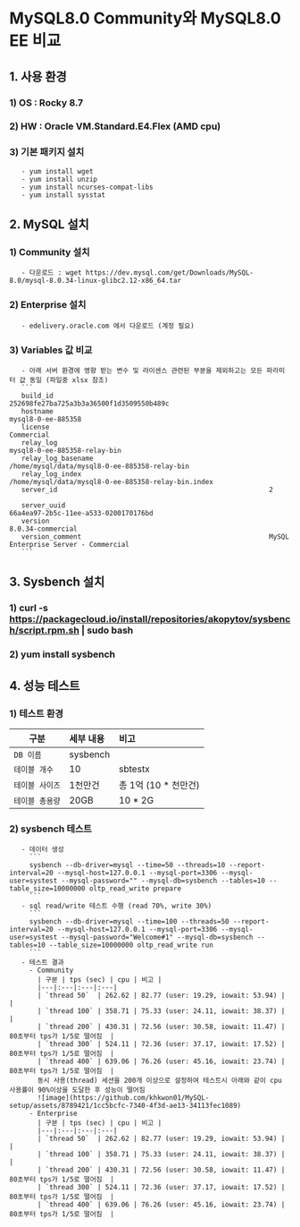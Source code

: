 
# MySQL8.0 Community와 MySQL8.0 EE 비교

## 1. 사용 환경
### 1) OS : Rocky 8.7
### 2) HW : Oracle VM.Standard.E4.Flex (AMD cpu)
### 3) 기본 패키지 설치
       - yum install wget
       - yum install unzip
       - yum install ncurses-compat-libs
       - yum install sysstat

## 2. MySQL 설치
### 1) Community 설치
       - 다운로드 : wget https://dev.mysql.com/get/Downloads/MySQL-8.0/mysql-8.0.34-linux-glibc2.12-x86_64.tar
### 2) Enterprise 설치
       - edelivery.oracle.com 에서 다운로드 (계정 필요)
### 3) Variables 값 비교 
       - 아래 서버 환경에 영향 받는 변수 및 라이센스 관련된 부분을 제외하고는 모든 파라미터 값 동일 (파일중 xlsx 참조)
       ```
       build_id                                                 	 252698fe27ba725a3b3a36500f1d3509550b489c    
       hostname                                                 	 mysql8-0-ee-885358                          
       license                                                  	 Commercial                                  
       relay_log                                                	 mysql8-0-ee-885358-relay-bin        
       relay_log_basename                                       	 /home/mysql/data/mysql8-0-ee-885358-relay-bin         
       relay_log_index                                          	 /home/mysql/data/mysql8-0-ee-885358-relay-bin.index   
       server_id                                                	 2                                                     
       server_uuid                                              	 66a4ea97-2b5c-11ee-a533-0200170176bd                  
       version                                                  	 8.0.34-commercial               
       version_comment                                          	 MySQL Enterprise Server - Commercial    
       ```

## 3. Sysbench 설치
### 1) curl -s https://packagecloud.io/install/repositories/akopytov/sysbench/script.rpm.sh | sudo bash
### 2) yum install sysbench

## 4. 성능 테스트
### 1) 테스트 환경
| 구분 | 세부 내용 | 비고 |
|---|:---|:---|
| `DB 이름` | sysbench |  |
| `테이블 개수` | 10 | sbtestx |
| `테이블 사이즈` | 1천만건 | 총 1억 (10 * 천만건)  |
| `테이블 총용량` | 20GB | 10 * 2G  |
### 2) sysbench 테스트
       - 데이터 생성
         ```
         sysbench --db-driver=mysql --time=50 --threads=10 --report-interval=20 --mysql-host=127.0.0.1 --mysql-port=3306 --mysql-user=systest --mysql-password="" --mysql-db=sysbench --tables=10 --table_size=10000000 oltp_read_write prepare
         ```
       - sql read/write 테스트 수행 (read 70%, write 30%)
         ```
         sysbench --db-driver=mysql --time=100 --threads=50 --report-interval=20 --mysql-host=127.0.0.1 --mysql-port=3306 --mysql-user=systest --mysql-password="Welcome#1" --mysql-db=sysbench --tables=10 --table_size=10000000 oltp_read_write run
         ```
       - 테스트 결과
         - Community 
           | 구분 | tps (sec) | cpu | 비고 |
           |---|:---|:---|:---|
           | `thread 50`  | 262.62 | 82.77 (user: 19.29, iowait: 53.94) |  |
           | `thread 100` | 358.71 | 75.33 (user: 24.11, iowait: 38.37) |  |
           | `thread 200` | 430.31 | 72.56 (user: 30.58, iowait: 11.47) | 80초부터 tps가 1/5로 떨어짐  |
           | `thread 300` | 524.11 | 72.36 (user: 37.17, iowait: 17.52) | 80초부터 tps가 1/5로 떨어짐  |
           | `thread 400` | 639.06 | 76.26 (user: 45.16, iowait: 23.74) | 80초부터 tps가 1/5로 떨어짐  |      
           동시 사용(thread) 세션을 200개 이상으로 설정하여 테스트시 아래와 같이 cpu 사용률이 90%이상을 도달한 후 성능이 떨어짐
           ![image](https://github.com/khkwon01/MySQL-setup/assets/8789421/1cc5bcfc-7340-4f3d-ae13-34113fec1089)
         - Enterprise 
           | 구분 | tps (sec) | cpu | 비고 |
           |---|:---|:---|:---|
           | `thread 50`  | 262.62 | 82.77 (user: 19.29, iowait: 53.94) |  |
           | `thread 100` | 358.71 | 75.33 (user: 24.11, iowait: 38.37) |  |
           | `thread 200` | 430.31 | 72.56 (user: 30.58, iowait: 11.47) | 80초부터 tps가 1/5로 떨어짐  |
           | `thread 300` | 524.11 | 72.36 (user: 37.17, iowait: 17.52) | 80초부터 tps가 1/5로 떨어짐  |
           | `thread 400` | 639.06 | 76.26 (user: 45.16, iowait: 23.74) | 80초부터 tps가 1/5로 떨어짐  |               

